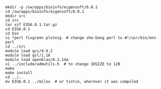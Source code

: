     mkdir -p /sw/apps/bioinfo/eigensoft/6.0.1
    cd /sw/apps/bioinfo/eigensoft/6.0.1
    mkdir src
    cd src
    tar xzf EIG6.0.1.tar.gz
    cd EIG6.0.1
    cd bin
    vi *perl fixgreen ploteig  # change she-bang perl to #!/usr/bin/env perl
    cd ../src
    module load gcc/4.9.2
    module load gsl/1.16
    module load openblas/0.2.14a
    vi ../include/admutils.h  # to change IDSIZE to 128
    make
    make install
    cd ../..
    mv EIG6.0.1 ../milou  # or tintin, wherever it was compiled


